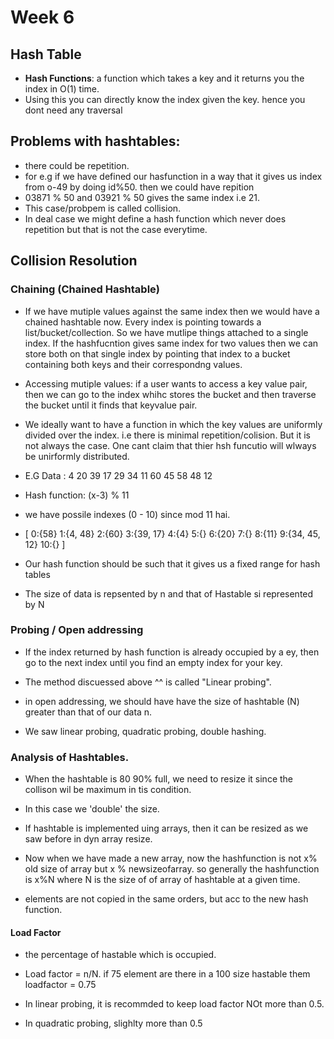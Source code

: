 # Week 6

## Hash Table

- **Hash Functions**: a function which takes a key and it returns you the index in O(1) time.
- Using this you can directly know the index given the key. hence you dont need any traversal

## Problems with hashtables:
- there could be repetition.
- for e.g if we have defined our hasfunction in a way that it gives us index from o-49 by doing id%50. then we could have repition
- 03871 % 50 and 03921 % 50 gives the same index i.e 21. 
- This case/probpem is called collision.
- In deal case we might define a hash function which never does repetition but that is not the case everytime. 
## Collision Resolution
### Chaining (Chained Hashtable)
- If we have mutiple values against the same index then we would have a chained hashtable now. Every index is pointing towards a list/bucket/collection. So we have mutlipe things attached to a single index. If the hashfucntion gives same index for two values then we can store both on that single index by pointing that index to a bucket containing both keys and their correspondng values.
- Accessing mutiple values: if a user wants to access a key value pair, then we can go to the index whihc stores the bucket and then traverse the bucket until it finds that keyvalue pair. 

- We ideally want to have a function in which the key values are uniformly divided over the index. i.e  there is minimal repetition/colision. But it is not always the case. One cant claim that thier hsh funcutio will wlways be unirformly distributed.

- E.G Data : 4 20 39 17 29 34 11 60 45 58 48 12
- Hash function: (x-3) % 11
- we have possile indexes (0 - 10) since mod 11 hai.
- [ 0:{58} 1:{4, 48} 2:{60} 3:{39, 17} 4:{4} 5:{} 6:{20} 7:{} 8:{11} 9:{34, 45, 12} 10:{} ]

- Our hash function should be such that it gives us a fixed range for hash tables 
- The size of data is repsented by n and that of Hastable si represented by N

### Probing / Open addressing
- If the index returned by hash function is already occupied by a ey, then go to the next index until you find an empty index for your key.
- The method discuessed above ^^ is called "Linear probing".
- in open addressing, we should have have the size of hashtable (N) greater than that of our data n.


- We saw linear probing, quadratic probing, double hashing. 


### Analysis of Hashtables.
- When the hashtable is 80 90% full, we need to resize it since the collison wil be maximum in tis condition.
- In this case we 'double' the size.
- If hashtable is implemented uing arrays, then it can be resized as we saw before in dyn array resize.

- Now when we have made a new array, now the hashfunction is not x% old size of array but x % newsizeofarray. so generally the hashfunction is x%N where N is the size of of array of hashtable at a given time.

- elements are not copied in the same orders, but acc to the new hash function.

#### Load Factor
- the percentage of hastable which is occupied. 
- Load factor = n/N. if 75 element are there in a 100 size hastable them loadfactor = 0.75

- In linear probing, it is recommded to keep load factor NOt more than 0.5. 
- In quadratic probing, slighlty more than 0.5

 